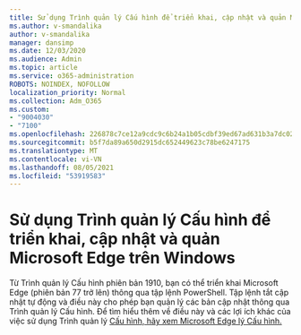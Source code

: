 ```yaml
---
title: Sử dụng Trình quản lý Cấu hình để triển khai, cập nhật và quản Microsoft Edge trên Windows
ms.author: v-smandalika
author: v-smandalika
manager: dansimp
ms.date: 12/03/2020
ms.audience: Admin
ms.topic: article
ms.service: o365-administration
ROBOTS: NOINDEX, NOFOLLOW
localization_priority: Normal
ms.collection: Adm_O365
ms.custom:
- "9004030"
- "7100"
ms.openlocfilehash: 226878c7ce12a9cdc9c6b24a1b05cdbf39ed67ad631b3a7dc02bbe0d7d6b91a2
ms.sourcegitcommit: b5f7da89a650d2915dc652449623c78be6247175
ms.translationtype: MT
ms.contentlocale: vi-VN
ms.lasthandoff: 08/05/2021
ms.locfileid: "53919583"
---
```

# <a name="use-configuration-manager-to-deploy-update-and-manage-microsoft-edge-on-windows"></a>Sử dụng Trình quản lý Cấu hình để triển khai, cập nhật và quản Microsoft Edge trên Windows

Từ Trình quản lý Cấu hình phiên bản 1910, bạn có thể triển khai Microsoft Edge (phiên bản 77 trở lên) thông qua tập lệnh PowerShell. Tập lệnh tắt cập nhật tự động và điều này cho phép bạn quản lý các bản cập nhật thông qua Trình quản lý Cấu hình. Để tìm hiểu thêm về điều này và các lợi ích khác của việc sử dụng Trình quản lý [Cấu hình, hãy xem Microsoft Edge lý Cấu hình.](https://docs.microsoft.com/mem/configmgr/apps/deploy-use/deploy-edge?)